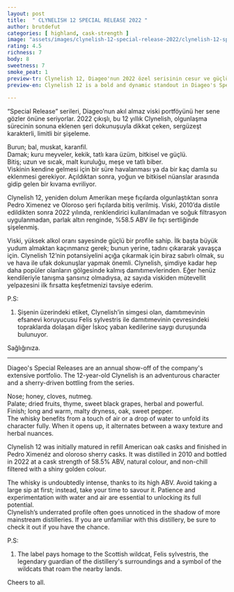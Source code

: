 ```yaml
---
layout: post
title:  " CLYNELISH 12 SPECIAL RELEASE 2022 "
author: brutdefut
categories: [ highland, cask-strength ]
image: "assets/images/clynelish-12-special-release-2022/clynelish-12-special-release-2022.jpg"
rating: 4.5
richness: 7
body: 8
sweetness: 7
smoke_peat: 1
preview-tr: Clynelish 12, Diageo'nun 2022 özel serisinin cesur ve güçlü örneklerinden.                 
preview-en: Clynelish 12 is a bold and dynamic standout in Diageo's Special Releases.           
     
---
```


“Special Release” serileri, Diageo’nun akıl almaz viski portföyünü her sene gözler önüne seriyorlar. 2022 çıkışlı, bu 12 yıllık Clynelish, olgunlaşma sürecinin sonuna eklenen şeri dokunuşuyla dikkat çeken, sergüzeşt karakterli, limitli bir şişeleme.  

Burun; bal, muskat, karanfil.  
Damak; kuru meyveler, kekik, tatlı kara üzüm, bitkisel ve güçlü.  
Bitiş; uzun ve sıcak, malt kuruluğu, meşe ve tatlı biber.  
Viskinin kendine gelmesi için bir süre havalanması ya da bir kaç damla su eklenmesi gerekiyor. Açıldıktan sonra, yoğun ve bitkisel nüanslar arasında gidip gelen bir kıvama evriliyor.  

Clynelish 12, yeniden dolum Amerikan meşe fıçılarda olgunlaştıktan sonra Pedro Ximenez ve Oloroso şeri fıçılarda bitiş verilmiş. Viski, 2010’da distile edildikten sonra 2022 yılında, renklendirici kullanılmadan ve soğuk filtrasyon uygulanmadan, parlak altın renginde, %58.5 ABV ile fıçı sertliğinde şişelenmiş.  

Viski, yüksek alkol oranı sayesinde güçlü bir profile sahip. İlk başta büyük yudum almaktan kaçınmanız gerek; bunun yerine, tadını çıkararak yavaşça için. Clynelish 12’nin potansiyelini açığa çıkarmak için biraz sabırlı olmak, su ve hava ile ufak dokunuşlar yapmak önemli.
Clynelish, şimdiye kadar hep daha popüler olanların gölgesinde kalmış damıtımevlerinden. Eğer henüz kendileriyle tanışma şansınız olmadıysa, az sayıda viskiden mütevellit yelpazesini ilk fırsatta keşfetmenizi tavsiye ederim.  

P.S:   
1. Şişenin üzerindeki etiket, Clynelish’in simgesi olan, damıtımevinin efsanevi koruyucusu Felis sylvestris ile damıtımevinin çevresindeki topraklarda dolaşan diğer İskoç yaban kedilerine saygı duruşunda bulunuyor.   

Sağlığınıza.                       
   
-----------------------------------------------

<p id="english"></p>

Diageo's Special Releases are an annual show-off of the company's extensive portfolio. The 12-year-old Clynelish is an adventurous character and a sherry-driven bottling from the series.  
 
Nose; honey, cloves, nutmeg.  
Palate; dried fruits, thyme, sweet black grapes, herbal and powerful.   
Finish; long and warm, malty dryness, oak, sweet pepper.  
The whisky benefits from a touch of air or a drop of water to unfold its character fully. When it opens up, it alternates between a waxy texture and herbal nuances.  

Clynelish 12 was initially matured in refill American oak casks and finished in Pedro Ximenéz and oloroso sherry casks. It was distilled in 2010 and bottled in 2022 at a cask strength of 58.5% ABV, natural colour, and non-chill filtered with a shiny golden colour.  

The whisky is undoubtedly intense, thanks to its high ABV. Avoid taking a large sip at first; instead, take your time to savour it. Patience and experimentation with water and air are essential to unlocking its full potential.  
Clynelish’s underrated profile often goes unnoticed in the shadow of more mainstream distilleries. If you are unfamiliar with this distillery, be sure to check it out if you have the chance.  

P.S:  
1. The label pays homage to the Scottish wildcat, Felis sylvestris, the legendary guardian of the distillery's surroundings and a symbol of the wildcats that roam the nearby lands.  

Cheers to all.  
   
  
